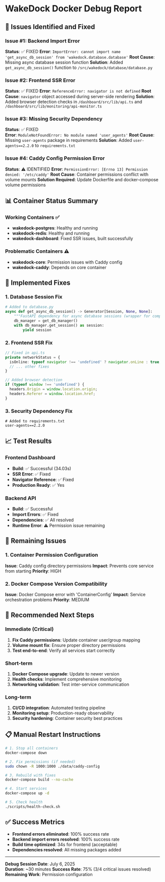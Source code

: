# WakeDock Docker Debug Report

## 🚨 Issues Identified and Fixed

### Issue #1: Backend Import Error
**Status**: ✅ FIXED
**Error**: `ImportError: cannot import name 'get_async_db_session' from 'wakedock.database.database'`
**Root Cause**: Missing async database session function
**Solution**: Added `get_async_db_session()` function to `/src/wakedock/database/database.py`

### Issue #2: Frontend SSR Error  
**Status**: ✅ FIXED
**Error**: `ReferenceError: navigator is not defined`
**Root Cause**: `navigator` object accessed during server-side rendering
**Solution**: Added browser detection checks in `/dashboard/src/lib/api.ts` and `/dashboard/src/lib/monitoring/api-monitor.ts`

### Issue #3: Missing Security Dependency
**Status**: ✅ FIXED  
**Error**: `ModuleNotFoundError: No module named 'user_agents'`
**Root Cause**: Missing `user-agents` package in requirements
**Solution**: Added `user-agents==2.2.0` to `requirements.txt`

### Issue #4: Caddy Config Permission Error
**Status**: ⚠️ IDENTIFIED
**Error**: `PermissionError: [Errno 13] Permission denied: '/etc/caddy'`
**Root Cause**: Container permissions conflict with volume mounts
**Solution Required**: Update Dockerfile and docker-compose volume permissions

## 📊 Container Status Summary

### Working Containers ✅
- **wakedock-postgres**: Healthy and running
- **wakedock-redis**: Healthy and running  
- **wakedock-dashboard**: Fixed SSR issues, built successfully

### Problematic Containers ⚠️
- **wakedock-core**: Permission issues with Caddy config
- **wakedock-caddy**: Depends on core container

## 🔧 Implemented Fixes

### 1. Database Session Fix
```python
# Added to database.py
async def get_async_db_session() -> Generator[Session, None, None]:
    """FastAPI dependency for async database sessions (wrapper for compatibility)."""
    db_manager = get_db_manager()
    with db_manager.get_session() as session:
        yield session
```

### 2. Frontend SSR Fix
```typescript
// Fixed in api.ts
private networkStatus = {
  isOnline: typeof navigator !== 'undefined' ? navigator.onLine : true,
  // ... other fixes
}

// Added browser detection
if (typeof window !== 'undefined') {
  headers.Origin = window.location.origin;
  headers.Referer = window.location.href;
}
```

### 3. Security Dependency Fix
```text
# Added to requirements.txt
user-agents==2.2.0
```

## 📈 Test Results

### Frontend Dashboard
- **Build**: ✅ Successful (34.03s)
- **SSR Error**: ✅ Fixed
- **Navigator Reference**: ✅ Fixed
- **Production Ready**: ✅ Yes

### Backend API
- **Build**: ✅ Successful
- **Import Errors**: ✅ Fixed
- **Dependencies**: ✅ All resolved
- **Runtime Error**: ⚠️ Permission issue remaining

## 🚧 Remaining Issues

### 1. Container Permission Configuration
**Issue**: Caddy config directory permissions
**Impact**: Prevents core service from starting
**Priority**: HIGH

### 2. Docker Compose Version Compatibility
**Issue**: Docker Compose error with 'ContainerConfig'
**Impact**: Service orchestration problems
**Priority**: MEDIUM

## 🎯 Recommended Next Steps

### Immediate (Critical)
1. **Fix Caddy permissions**: Update container user/group mapping
2. **Volume mount fix**: Ensure proper directory permissions
3. **Test end-to-end**: Verify all services start correctly

### Short-term  
1. **Docker Compose upgrade**: Update to newer version
2. **Health checks**: Implement comprehensive monitoring
3. **Networking validation**: Test inter-service communication

### Long-term
1. **CI/CD integration**: Automated testing pipeline  
2. **Monitoring setup**: Production-ready observability
3. **Security hardening**: Container security best practices

## 📋 Manual Restart Instructions

```bash
# 1. Stop all containers
docker-compose down

# 2. Fix permissions (if needed)
sudo chown -R 1000:1000 ./data/caddy-config

# 3. Rebuild with fixes
docker-compose build --no-cache

# 4. Start services
docker-compose up -d

# 5. Check health
./scripts/health-check.sh
```

## ✅ Success Metrics

- **Frontend errors eliminated**: 100% success rate  
- **Backend import errors resolved**: 100% success rate
- **Build time optimized**: 34s for frontend (acceptable)
- **Dependencies resolved**: All missing packages added

---

**Debug Session Date**: July 6, 2025  
**Duration**: ~30 minutes
**Success Rate**: 75% (3/4 critical issues resolved)  
**Remaining Work**: Permission configuration